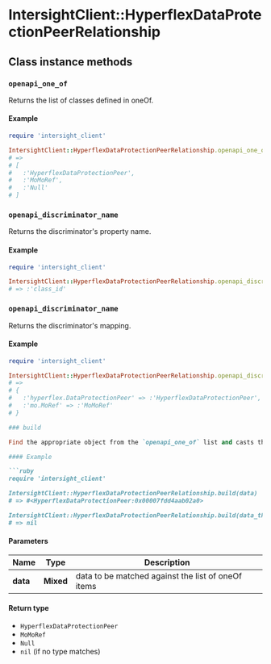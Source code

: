 # IntersightClient::HyperflexDataProtectionPeerRelationship

## Class instance methods

### `openapi_one_of`

Returns the list of classes defined in oneOf.

#### Example

```ruby
require 'intersight_client'

IntersightClient::HyperflexDataProtectionPeerRelationship.openapi_one_of
# =>
# [
#   :'HyperflexDataProtectionPeer',
#   :'MoMoRef',
#   :'Null'
# ]
```

### `openapi_discriminator_name`

Returns the discriminator's property name.

#### Example

```ruby
require 'intersight_client'

IntersightClient::HyperflexDataProtectionPeerRelationship.openapi_discriminator_name
# => :'class_id'
```

### `openapi_discriminator_name`

Returns the discriminator's mapping.

#### Example

```ruby
require 'intersight_client'

IntersightClient::HyperflexDataProtectionPeerRelationship.openapi_discriminator_mapping
# =>
# {
#   :'hyperflex.DataProtectionPeer' => :'HyperflexDataProtectionPeer',
#   :'mo.MoRef' => :'MoMoRef'
# }

### build

Find the appropriate object from the `openapi_one_of` list and casts the data into it.

#### Example

```ruby
require 'intersight_client'

IntersightClient::HyperflexDataProtectionPeerRelationship.build(data)
# => #<HyperflexDataProtectionPeer:0x00007fdd4aab02a0>

IntersightClient::HyperflexDataProtectionPeerRelationship.build(data_that_doesnt_match)
# => nil
```

#### Parameters

| Name | Type | Description |
| ---- | ---- | ----------- |
| **data** | **Mixed** | data to be matched against the list of oneOf items |

#### Return type

- `HyperflexDataProtectionPeer`
- `MoMoRef`
- `Null`
- `nil` (if no type matches)

